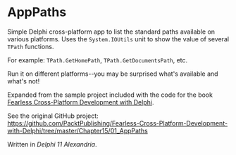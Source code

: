 # AppPaths
Simple Delphi cross-platform app to list the standard paths available on various platforms.
Uses the `System.IOUtils` unit to show the value of several `TPath` functions.

For example: `TPath.GetHomePath`, `TPath.GetDocumentsPath`, etc.

Run it on different platforms--you may be surprised what's available and what's not!

Expanded from the sample project included with the code for the book [Fearless Cross-Platform Development with Delphi](https://www.packtpub.com/product/fearless-cross-platform-development-with-delphi/9781800203822).

See the original GitHub project: https://github.com/PacktPublishing/Fearless-Cross-Platform-Development-with-Delphi/tree/master/Chapter15/01_AppPaths

Written in _Delphi 11 Alexandria_.
